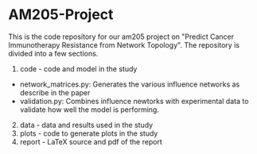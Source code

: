# AM205-Project
This is the code repository for our am205 project on "Predict Cancer Immunotherapy Resistance from Network Topology". The repository is divided into a few sections.

1) code - code and model in the study
- network_matrices.py: Generates the various influence networks as describe in the paper 
- validation.py: Combines influence newtorks with experimental data to validate  how well the model is performing.
2) data - data and results used in the study
3) plots - code to generate plots in the study
4) report - LaTeX source and pdf of the report
